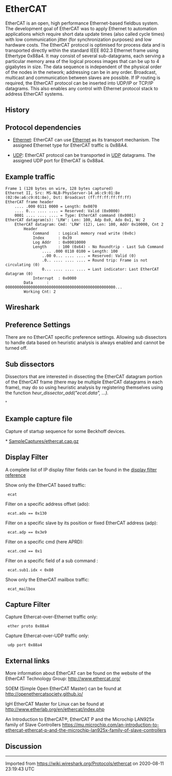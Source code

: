 # EtherCAT

EtherCAT is an open, high performance Ethernet-based fieldbus system. The development goal of EtherCAT was to apply Ethernet to automation applications which require short data update times (also called cycle times) with low communication jitter (for synchronization purposes) and low hardware costs. The EtherCAT protocol is optimised for process data and is transported directly within the standard IEEE 802.3 Ethernet frame using Ethertype 0x88a4. It may consist of several sub-datagrams, each serving a particular memory area of the logical process images that can be up to 4 gigabytes in size. The data sequence is independent of the physical order of the nodes in the network; addressing can be in any order. Broadcast, multicast and communication between slaves are possible. If IP routing is required, the EtherCAT protocol can be inserted into UDP/IP or TCP/IP datagrams. This also enables any control with Ethernet protocol stack to address EtherCAT systems.

## History

## Protocol dependencies

  - [Ethernet](/Ethernet): EtherCAT can use [Ethernet](/Ethernet) as its transport mechanism. The assigned Ethernet type for EtherCAT traffic is 0x88A4.

  - [UDP](/UDP): EtherCAT protocol can be transported in [UDP](/UDP) datagrams. The assigned UDP port for EtherCAT is 0x88a4.

## Example traffic

    Frame 1 (128 bytes on wire, 128 bytes captured)
    Ethernet II, Src: MS-NLB-PhysServer-14_a6:c9:01:8e (02:0e:a6:c9:01:8e), Dst: Broadcast (ff:ff:ff:ff:ff:ff)
    EtherCAT frame header
        .... .000 0111 0000 = Length: 0x0070
        .... 0... .... .... = Reserved: Valid (0x0000)
        0001 .... .... .... = Type: EtherCAT command (0x0001)
    EtherCAT datagram(s): 'LRW': Len: 100, Adp 0x0, Ado 0x1, Wc 2
        EtherCAT datagram: Cmd: 'LRW' (12), Len: 100, Addr 0x10000, Cnt 2
            Header
                Command    : Logical memory read write (0x0c)
                Index      : 0x39
                Log Addr   : 0x00010000
                Length     : 100 (0x64) - No Roundtrip - Last Sub Command
                    .... .000 0110 0100 = Length: 100
                    ..00 0... .... .... = Reserved: Valid (0)
                    .0.. .... .... .... = Round trip: Frame is not circulating (0)
                    0... .... .... .... = Last indicator: Last EtherCAT datagram (0)
                Interrupt  : 0x0000
            Data      : 000000000000000000000000000000000000000000000000...
            Working Cnt: 2

## Wireshark

## Preference Settings

There are no EtherCAT specific preference settings. Allowing sub dissectors to handle data based on heuristic analysis is always enabled and cannot be turned off.

## Sub dissectors

Dissectors that are interested in dissecting the EtherCAT datagram portion of the EtherCAT frame (there may be multiple EtherCAT datagrams in each frame), may do so using heuristic analysis by registering themselves using the function *heur\_dissector\_add("ecat.data", ...).*

**'**

## Example capture file

Capture of startup sequence for some Beckhoff devices.

\* [SampleCaptures/ethercat.cap.gz](uploads/__moin_import__/attachments/SampleCaptures/ethercat.cap.gz)

## Display Filter

A complete list of IP display filter fields can be found in the [display filter reference](http://www.wireshark.org/docs/dfref/e/ethercat.html)

Show only the EtherCAT based traffic:

``` 
 ecat
```

Filter on a specific address offset (ado):

``` 
 ecat.ado == 0x130
```

Filter on a specific slave by its position or fixed EtherCAT address (adp):

``` 
 ecat.adp == 0x3e9
```

Filter on a specific cmd (here APRD):

``` 
 ecat.cmd == 0x1
```

Filter on a specific field of a sub command :

``` 
 ecat.sub1.idx < 0x80
```

Show only the EtherCAT mailbox traffic:

``` 
 ecat_mailbox
```

## Capture Filter

Capture Ethercat-over-Ethernet traffic only:

``` 
 ether proto 0x88a4 
```

Capture Ethercat-over-UDP traffic only:

``` 
 udp port 0x88a4 
```

## External links

More information about EtherCAT can be found on the website of the EtherCAT Technology Group: <http://www.ethercat.org/>

SOEM (Simple Open EtherCAT Master) can be found at <http://openethercatsociety.github.io/>

IgH EtherCAT Master for Linux can be found at <http://www.etherlab.org/en/ethercat/index.php>

An Introduction to EtherCAT®, EtherCAT P and the Microchip LAN925x family of Slave Controllers <https://mu.microchip.com/an-introduction-to-ethercat-ethercat-p-and-the-microchip-lan925x-family-of-slave-controllers>

## Discussion

</strong>

</p>

---

Imported from https://wiki.wireshark.org/Protocols/ethercat on 2020-08-11 23:19:43 UTC
